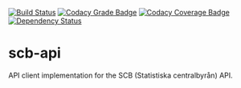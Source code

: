 [![Build Status](https://travis-ci.org/dannil/scb-api.svg?branch=dev)](https://travis-ci.org/dannil/scb-api)
[![Codacy Grade Badge](https://api.codacy.com/project/badge/grade/af5b976ee2f94fd4b25ef1ae991d7993)](https://www.codacy.com/app/dannil/scb-api)
[![Codacy Coverage Badge](https://api.codacy.com/project/badge/coverage/af5b976ee2f94fd4b25ef1ae991d7993)](https://www.codacy.com/app/dannil/scb-api)
[![Dependency Status](https://www.versioneye.com/user/projects/56a60ed01b78fd0035000109/badge.svg?style=flat)](https://www.versioneye.com/user/projects/56a60ed01b78fd0035000109)

# scb-api

API client implementation for the SCB (Statistiska centralbyrån) API.